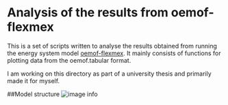 
# Analysis of the results from oemof-flexmex


This is a set of scripts written to analyse the results obtained from running the energy
system model [oemof-flexmex](https://github.com/modex-flexmex/oemof-flexmex). 
It mainly consists of functions for plotting data from the oemof.tabular format.

I am working on this directory as part of a university thesis and primarily made it for
myself. 


##Model structure
![image info](../Diagrams/diagram_scenario_2_2.svg)